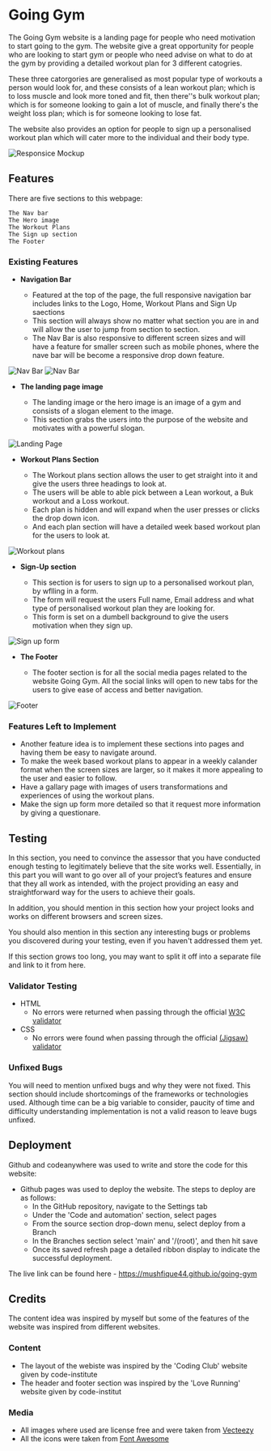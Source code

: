 # Going Gym

The Going Gym website is a landing page for people who need motivation to start going to the gym. The website give a great opportunity for people who are looking to start gym or people who need advise on what to do at the gym  by providing a detailed workout plan for 3 different catogries. 

These three catorgories are generalised as most popular type of workouts a person would look for, and these consists of a lean workout plan; which is to loss muscle and look more toned and fit, then there''s bulk workout plan; which is for someone looking to gain a lot of muscle, and finally there's the weight loss plan; which is for someone looking to lose fat.

The website also provides an option for people to sign up a personalised workout plan which will cater more to the individual and their body type.

![Responsice Mockup](https://github.com/mushfique44/going-gym/tree/main/media/multi_screen_media.PNG)

## Features 

There are five sections to this webpage:

    The Nav bar 
    The Hero image
    The Workout Plans
    The Sign up section
    The Footer

### Existing Features

- __Navigation Bar__

  - Featured at the top of the page, the full responsive navigation bar includes links to the Logo, Home, Workout Plans and Sign Up saections
  - This section will always show no matter what section you are in and will allow the user to jump from section to section.
  - The Nav Bar is also responsive to different screen sizes and will have a feature for smaller screen such as mobile phones, where the nave bar will be become a responsive drop down feature.

![Nav Bar](https://github.com/mushfique44/going-gym/tree/main/media/nav_bar.PNG)
![Nav Bar](https://github.com/mushfique44/going-gym/tree/main/media/nav_bar_mobile.PNG)


- __The landing page image__

  - The landing image or the hero image is an image of a gym and consists of a slogan element to the image. 
  - This section grabs the users into the purpose of the website and motivates with a powerful slogan.

![Landing Page]()

- __Workout Plans Section__

  - The Workout plans section allows the user to get straight into it and give the users three headings to look at. 
  - The users will be able to able pick between a Lean workout, a Buk workout and a Loss workout. 
  - Each plan is hidden and will expand when the user presses or clicks the drop down icon.
  - And each plan section will have a detailed week based workout plan for the users to look at. 

![Workout plans]()

- __Sign-Up section__

  - This section is for users to sign up to a personalised workout plan, by wflling in a form.
  - The form will request the users Full name, Email address and what type of personalised workout plan they are looking for. 
  - This form is set on a dumbell background to give the users motivation when they sign up.

![Sign up form]()

- __The Footer__ 

  - The footer section is for all the social media pages related to the website Going Gym. All the social links will open to new tabs for the users to give ease of access and better navigation.

![Footer]()

### Features Left to Implement

- Another feature idea is to implement these sections into pages and having them be easy to navigate around.
- To make the week based workout plans to appear in a weekly calander format when the screen sizes are larger, so it makes it more appealing to the user and easier to follow.
- Have a gallary page with images of users transformations and experiences of using the workout plans.
- Make the sign up form more detailed so that it request more information by giving a questionare.

## Testing 

In this section, you need to convince the assessor that you have conducted enough testing to legitimately believe that the site works well. Essentially, in this part you will want to go over all of your project’s features and ensure that they all work as intended, with the project providing an easy and straightforward way for the users to achieve their goals.

In addition, you should mention in this section how your project looks and works on different browsers and screen sizes.

You should also mention in this section any interesting bugs or problems you discovered during your testing, even if you haven't addressed them yet.

If this section grows too long, you may want to split it off into a separate file and link to it from here.


### Validator Testing 

- HTML
  - No errors were returned when passing through the official [W3C validator](https://validator.w3.org/nu/?doc=https%3A%2F%2Fcode-institute-org.github.io%2Flove-running-2.0%2Findex.html)
- CSS
  - No errors were found when passing through the official [(Jigsaw) validator](https://jigsaw.w3.org/css-validator/validator?uri=https%3A%2F%2Fvalidator.w3.org%2Fnu%2F%3Fdoc%3Dhttps%253A%252F%252Fcode-institute-org.github.io%252Flove-running-2.0%252Findex.html&profile=css3svg&usermedium=all&warning=1&vextwarning=&lang=en#css)

### Unfixed Bugs

You will need to mention unfixed bugs and why they were not fixed. This section should include shortcomings of the frameworks or technologies used. Although time can be a big variable to consider, paucity of time and difficulty understanding implementation is not a valid reason to leave bugs unfixed. 

## Deployment

Github and codeanywhere was used to write and store the code for this website: 

- Github pages was used to deploy the website. The steps to deploy are as follows: 
  - In the GitHub repository, navigate to the Settings tab 
  - Under the 'Code and automation' section, select pages
  - From the source section drop-down menu, select deploy from a Branch
  - In the Branches section select 'main' and '/(root)', and then hit save
  - Once its saved refresh page a detailed ribbon display to indicate the successful deployment. 

The live link can be found here - https://mushfique44.github.io/going-gym 


## Credits 

The content idea was inspired by myself but some of the features of the website was inspired from different websites.

### Content 

- The layout of the webiste was inspired by the 'Coding Club' website given by code-institute
- The header and footer section was inspired by the 'Love Running' website given by code-institut

### Media

- All images where used are license free and were taken from [Vecteezy](https://www.vecteezy.com/)
- All the icons were taken from [Font Awesome](https://fontawesome.com/)